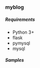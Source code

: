 ### myblog


##### Requirements

* Python 3+
* flask
* pymysql
* mysql

##### Samples
![]()
![]()
![]()
![]()